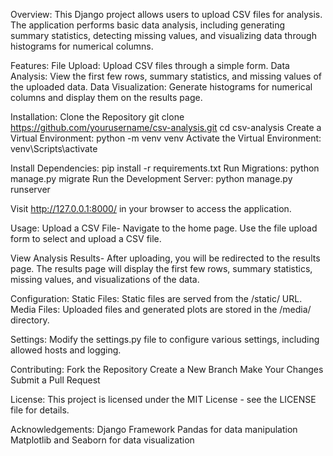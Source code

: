 Overview:
This Django project allows users to upload CSV files for analysis. The application performs basic data analysis, including generating summary statistics, detecting missing values, and visualizing data through histograms for numerical columns.

Features:
File Upload: Upload CSV files through a simple form.
Data Analysis: View the first few rows, summary statistics, and missing values of the uploaded data.
Data Visualization: Generate histograms for numerical columns and display them on the results page.

Installation:
Clone the Repository
git clone https://github.com/yourusername/csv-analysis.git
cd csv-analysis
Create a Virtual Environment:
python -m venv venv
Activate the Virtual Environment:
venv\Scripts\activate

Install Dependencies:
pip install -r requirements.txt
Run Migrations:
python manage.py migrate
Run the Development Server:
python manage.py runserver

Visit http://127.0.0.1:8000/ in your browser to access the application.

Usage:
Upload a CSV File-
Navigate to the home page.
Use the file upload form to select and upload a CSV file.

View Analysis Results-
After uploading, you will be redirected to the results page.
The results page will display the first few rows, summary statistics, missing values, and visualizations of the data.

Configuration:
Static Files: Static files are served from the /static/ URL.
Media Files: Uploaded files and generated plots are stored in the /media/ directory.

Settings:
Modify the settings.py file to configure various settings, including allowed hosts and logging.

Contributing:
Fork the Repository
Create a New Branch
Make Your Changes
Submit a Pull Request

License:
This project is licensed under the MIT License - see the LICENSE file for details.

Acknowledgements:
Django Framework
Pandas for data manipulation
Matplotlib and Seaborn for data visualization
